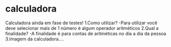 # calculadora
Calculadora ainda em fase de testes!
1.Como utilizar?
  -Para utilizar você deve selecionar mais de 1 número é algum operador aritméticos
2.Qual a finalidade?
  -A finalidade é para contas de aritméticas no dia a dia da pessoa
3.Imagem da calculadora....
  
